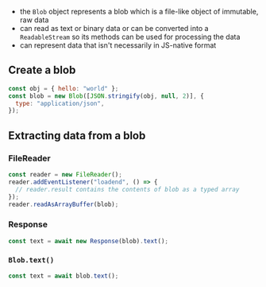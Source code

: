 - the `Blob` object represents a blob which is a file-like object of immutable, raw data
- can read as text or binary data or can be converted into a `ReadableStream` so its methods can be used for processing the data
- can represent data that isn't necessarily in JS-native format

## Create a blob

```js
const obj = { hello: "world" };
const blob = new Blob([JSON.stringify(obj, null, 2)], {
  type: "application/json",
});
```

## Extracting data from a blob

### FileReader

```js
const reader = new FileReader();
reader.addEventListener("loadend", () => {
  // reader.result contains the contents of blob as a typed array
});
reader.readAsArrayBuffer(blob);
```

### Response

```js
const text = await new Response(blob).text();
```

### `Blob.text()`

```js
const text = await blob.text();
```

